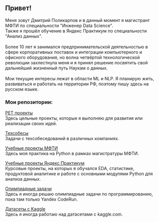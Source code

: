 ## Привет!</br>
Меня зовут Дмитрий Поликарпов и в данный момент я магистрант МФТИ по специальности "Инженер Data Science".</br>
Также я прошёл обучение в Яндекс Практикум по специальности "Анализ данных".</br></br>
Более 10 лет я занимался предпринимательской деятельностью в сфере корпоративных поставок и интеграции компьютерного и офисного оборудования, но волна четвёртой технологической революции захлестнула меня и я принял решение посвятить свой дальнейший жизненный путь Наукам о данных.</br></br>
Мои текущие интересы лежат в области ML и NLP. Я планирую жить, развиваться и работать на территории РФ, поэтому пишу здесь на русском языке.</br>

### Мои репозитории:<br>
[PET проекты](https://github.com/Vendor62/PET-project)<br>
Здесь цельные проекты, которые я выполняю для развития или реализации своих идей.

[Техсобесы](https://github.com/Vendor62/tech_interview)<br>
Задачи с техсобеседований в различных компаниях.

[Учебные проекты МФТИ](https://github.com/Vendor62/MIPT_practice)<br>
Здесь моя практика на Python в рамках магистратуры МФТИ.

[Учебные проекты Яндекс Практикум](https://github.com/Vendor62/Training-projects-DA)<br>
Курсовые проекты, на которых я обучался EDA, статистике, продуктовой аналитике и работе с основными модулями Python для анализа данных.

[Олимпиадные задачи](https://github.com/Vendor62/Yandex-CodeRun)<br>
Здесь я иногда решаю олимпиадные задачи по программированию, пока там только Yandex CodeRun.

[Датасеты с Kaggle](https://github.com/Vendor62/Kaggle-Datasets)<br>
Здесь я иногда работаю над датасетами с kaggle.com.
